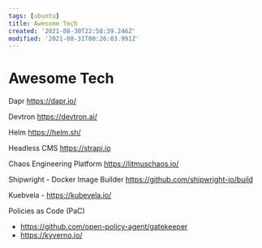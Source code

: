 ```yaml
---
tags: [ubuntu]
title: Awesome Tech
created: '2021-08-30T22:58:39.246Z'
modified: '2021-08-31T00:26:03.991Z'
---
```


# Awesome Tech


Dapr
https://dapr.io/

Devtron
https://devtron.ai/

Helm
https://helm.sh/

Headless CMS
https://strapi.io

Chaos Engineering Platform
https://litmuschaos.io/

Shipwright - Docker Image Builder
https://github.com/shipwright-io/build


Kuebvela - 
https://kubevela.io/


Policies as Code (PaC)
- https://github.com/open-policy-agent/gatekeeper
- https://kyverno.io/
